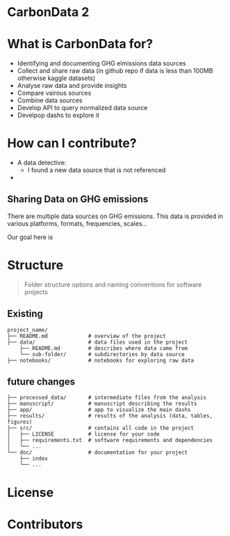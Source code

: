 # CarbonData 2

# What is CarbonData for?

- Identifying and documenting GHG elmissions data sources
- Collect and share raw data (in github repo if data is less than 100MB otherwise kaggle datasets)
- Analyse raw data and provide insights
- Compare vairous sources
- Combine data sources
- Develop API to query normalized data source
- Develpop dashs to explore it

# How can I contribute?

- A data detective: 
    - I found a new data source that is not referenced
- 

## Sharing Data on GHG emissions

There are multiple data sources on GHG emissions. This data is provided in various platforms, formats, frequencies, scales...

Our goal here is 

# Structure

> Folder structure options and naming conventions for software projects

## Existing 

    project_name/
    ├── README.md             # overview of the project
    ├── data/                 # data files used in the project
        ├── README.md         # describes where data came from
        └── sub-folder/       # subdirectories by data source
    ├── notebooks/            # notebooks for exploring raw data
    

## future changes

    ├── processed_data/       # intermediate files from the analysis
    ├── manuscript/           # manuscript describing the results
    ├── app/                  # app to visualize the main dashs
    ├── results/              # results of the analysis (data, tables, figures)
    ├── src/                  # contains all code in the project
    │   ├── LICENSE           # license for your code
    │   ├── requirements.txt  # software requirements and dependencies
    │   └── ...
    └── doc/                  # documentation for your project
        ├── index
        └── ...

# License

# Contributors
